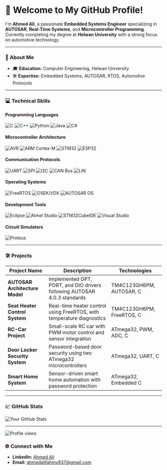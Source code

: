 # 👋 Welcome to My GitHub Profile!

I'm **Ahmed Ali**, a passionate **Embedded Systems Engineer** specializing in **AUTOSAR**, **Real-Time Systems**, and **Microcontroller Programming**. Currently completing my degree at **Helwan University** with a strong focus on automotive technology.

---

### 🚀 **About Me**
- 🎓 **Education:** Computer Engineering, Helwan University
- 🛠 **Expertise:** Embedded Systems, AUTOSAR, RTOS, Automotive Protocols

---

### 💻 **Technical Skills**
#### **Programming Languages**
![C](https://img.shields.io/badge/C-00599C?style=flat&logo=c&logoColor=white)
![C++](https://img.shields.io/badge/C++-00599C?style=flat&logo=cplusplus&logoColor=white)
![Python](https://img.shields.io/badge/Python-3776AB?style=flat&logo=python&logoColor=white)
![Java](https://img.shields.io/badge/Java-ED8B00?style=flat&logo=java&logoColor=white)
![C#](https://img.shields.io/badge/C%23-239120?style=flat&logo=c-sharp&logoColor=white)

#### **Microcontroller Architecture**
![AVR](https://img.shields.io/badge/AVR-EE4C2C?style=flat&logo=atmel&logoColor=white)
![ARM Cortex-M](https://img.shields.io/badge/ARM-Cortex--M-blue?style=flat&logo=arm&logoColor=white)
![STM32](https://img.shields.io/badge/STM32-000000?style=flat&logo=stmicroelectronics&logoColor=white)
![ESP32](https://img.shields.io/badge/ESP32-FF5733?style=flat&logo=espressif&logoColor=white)

#### **Communication Protocols**
![UART](https://img.shields.io/badge/UART-orange?style=flat)
![SPI](https://img.shields.io/badge/SPI-green?style=flat)
![I2C](https://img.shields.io/badge/I2C-blue?style=flat)
![CAN Bus](https://img.shields.io/badge/CAN-Bus-FF5733?style=flat&logoColor=white)
![LIN](https://img.shields.io/badge/LIN-gray?style=flat)

#### **Operating Systems**
![FreeRTOS](https://img.shields.io/badge/FreeRTOS-32CD32?style=flat&logo=free&logoColor=white)
![OSEK/VDX](https://img.shields.io/badge/OSEK/VDX-purple?style=flat)
![AUTOSAR OS](https://img.shields.io/badge/AUTOSAR%20OS-orange?style=flat)

#### **Development Tools**
![Eclipse](https://img.shields.io/badge/Eclipse-2C2255?style=flat&logo=eclipse&logoColor=white)
![Atmel Studio](https://img.shields.io/badge/Atmel_Studio-blue?style=flat)
![STM32CubeIDE](https://img.shields.io/badge/STM32CubeIDE-darkblue?style=flat&logo=stmicroelectronics)
![Visual Studio](https://img.shields.io/badge/Visual_Studio-purple?style=flat&logo=visual-studio&logoColor=white)

#### **Circuit Simulators**
![Proteus](https://img.shields.io/badge/Proteus-00599C?style=flat)

---

### 🛠 **Projects**
| Project Name                      | Description                                                         | Technologies                  |
|-----------------------------------|---------------------------------------------------------------------|--------------------------------|
| **AUTOSAR Architecture Model**    | Implemented GPT, PORT, and DIO drivers following AUTOSAR 4.0.3 standards | TM4C123GH6PM, AUTOSAR, C       |
| **Seat Heater Control System**    | Real-time heater control using FreeRTOS, with temperature diagnostics | TM4C123GH6PM, FreeRTOS, C      |
| **RC-Car Project**                | Small-scale RC car with PWM motor control and sensor integration    | ATmega32, PWM, ADC, C          |
| **Door Locker Security System**   | Password-based door security using two ATmega32 microcontrollers    | ATmega32, UART, C              |
| **Smart Home System**             | Sensor-driven smart home automation with password protection        | ATmega32, Embedded C           |

---

### 📈 **GitHub Stats**
![Your GitHub Stats](https://github-readme-stats.vercel.app/api?username=ahmedali724&show_icons=true&theme=radical)

---

![Profile views](https://komarev.com/ghpvc/?username=ahmedali724&color=blue)

### 🌐 **Connect with Me**
- **LinkedIn:** [Ahmed Ali](https://www.linkedin.com/in/ahmed-ali724/)
- **Email:** [ahmedalifahmy837@gmail.com](mailto:ahmedalifahmy837@gmail.com)
